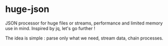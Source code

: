 # huge-json

JSON processor for huge files or streams, performance and limited memory use in mind. Inspired by jq, let's go further !

The idea is simple : parse only what we need, stream data, chain processes.
